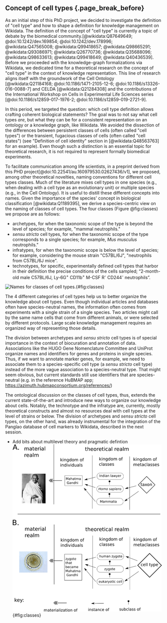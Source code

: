 ## Concept of cell types  {.page_break_before}

As an initial step of this PhD project, we decided to investigate the definition of "cell type" and how to shape a definition for knowledge management on Wikidata. 
The definition of the concept of "cell type" is currently a topic of debate by the biomedical community.[@wikidata:Q87649649; @doi:10.1242/dev.169854; @doi:10.1242/dev.178996; @wikidata:Q47565008; @wikidata:Q99418657; @wikidata:Q98665291; @wikidata:Q93086971; @wikidata:Q26770736; @wikidata:Q35688096; @wikidata:Q98633613; @wikidata:Q99418649; @wikidata:Q40436539].
Before we proceeded with the knowledge-graph formalizations via Wikidata, we dedicated time for a theoretical research on the concept of "cell type" in the context of knowledge representation. 
This line of research aligns itself with the groundwork of the Cell Ontology [@wikidata:Q21184168; @doi:10.1186/1471-2105-12-6; @doi:10.1186/s13326-016-0088-7] and CELDA [@wikidata:Q21284308]  and the contributions of the International Workshop on Cells in Experimental Life Sciences series [@doi:10.1186/s12859-017-1976-2; @doi:10.1186/s12859-019-2721-9].

In this period, we targeted the question: which cell type definition allows crafting coherent biological statements? 
The goal was to not say what cell types _are_, but what they can be for a consistent representation on an ontology or a knowledge graph, like Wikidata.
We avoided the dissection of the differences between persistent classes of cells (often called "cell types") or the transient, fugacious classes of cells (often called "cell states") (see "Definition of cell identity" section in [@wikidata:Q48563763] for an example).
Even though such a distinction is an essential topic for theoretical research, it is not required to represent formally biomedical experiments.

To facilitate communication among life scientists, in a preprint derived from this PHD project[@doi:10.22541/au.160979530.02627436/v1], we proposed, among other theoretical novelties, naming conventions for different cell types classes. 
Much of the literature mixes cell types in one species (e.g., when dealing with a cell type as an evolutionary unit) or multiple species (e.g., in the Cell Ontology). 
It is useful to distill these different concepts into names. Given the importance of the species' concept in biological classification [@wikidata:Q1189395], we derive a species-centric view on the naming of classes of cell types. 
The four classes (Figure @fig:classes) we propose are as follows:

- archetypes, for when the taxonomic scope of the type is beyond the level of species; for example, "mammal neutrophils."
- _sensu stricto_ cell types, for when the taxonomic scope of the type corresponds to a single species; for example, _Mus musculus_ neutrophils."
- infratypes, for when the taxonomic scope is below the level of species; for example, considering the mouse strain "C57BL/6J", "neutrophils from C57BL/6J mice". 
- technotypes, for specific, experimentally defined cell types that harbor in their definition the precise conditions of the cells sampled; “2-month-old male C57BL/6J, Ly-6G<sup>+</sup> CD11b<sup>+</sup>  M-CSF R<sup>-</sup>  CD244<sup>-</sup> neutrophils”.

![ Names for classes of cell types.](https://raw.githubusercontent.com/lubianat/fapesp_report_1/main/content/images/archetypes_hn.jpg){#fig:classes}

The 4 different categories of cell types help us to better organize the knowledge about cell types. 
Even though individual articles and databases often have species-neutral names, the information often comes from experiments with a single strain of a single species.
Two articles might call by the same name cells that come from different animals, or were selected by different protocols. 
Large scale knowledge management requires an organized way of representing those details.

The division between archetypes and _sensu stricto_ cell types is of special importance in the context of biocuration and annotation of data. 
Associations like the  HUGO Gene Nomenclature Committee and UniProt organize names and identifiers for genes and proteins in single species. 
Thus, if we want to annotate marker genes, for example, we need to associate them to a species-specific cell type (a _sensu stricto_ cell type) instead of the more vague association to a species-neutral type. 
That might seem obvious, but current standards still use identifiers that are species-neutral (e.g. in the reference HuBMAP app; <https://azimuth.hubmapconsortium.org/references/>)

The ontological discussion on the classes of cell types, thus, extends the current state-of-the-art and introduce new ways to organize our knowledge about cells. 
Notably, the technotype and the infratype are, currently, mostly theoretical constructs and almost no resources deal with cell types at the level of strains or below. 
The division of archetypes and _sensu stricto_ cell types, on the other hand, was already instrumental for the integration of the Panglao database of cell markers to Wikidata, described in the next session.

* Add bits about multilevel theory and pragmatic defintion 
![ Multileveltheory for cell types](https://raw.githubusercontent.com/lubianat/multilevel_ontology_drawings/master/combination_human_cell.png){#fig:classes}
